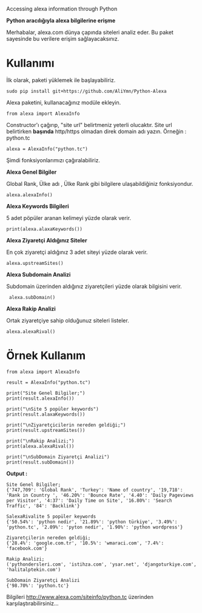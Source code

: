 Accessing alexa information through Python

**Python aracılığıyla alexa bilgilerine erişme**

Merhabalar, alexa.com dünya çapında siteleri analiz eder. Bu paket sayesinde bu verilere erişim sağlayacaksınız.

# Kullanımı

İlk olarak, paketi yüklemek ile başlayabiliriz.

    sudo pip install git+https://github.com/AliYmn/Python-Alexa

Alexa paketini, kullanacağınız modüle ekleyin.

    from alexa import AlexaInfo

Constructor'ı çağırıp, "site url" belirtmeniz yeterli olucaktır. Site url belirtirken
**başında** http/https olmadan direk domain adı yazın. Örneğin : python.tc
 
    alexa = AlexaInfo("python.tc")

Şimdi fonksiyonlarımızı çağıralabiliriz.

**Alexa Genel Bilgiler**

Global Rank, Ülke adı , Ülke Rank gibi bilgilere ulaşabildiğiniz fonksiyondur.

    alexa.alexaInfo()
    
 **Alexa Keywords Bilgileri**
 
 5 adet pöpüler aranan kelimeyi yüzde olarak verir.
 
    print(alexa.alaxaKeywords())

**Alexa Ziyaretçi Aldığınız Siteler**

En çok ziyaretçi aldığınız 3 adet siteyi yüzde olarak verir.

    alexa.upstreamSites()
    
 **Alexa Subdomain Analizi**
 
 Subdomain üzerinden aldığınız ziyaretçileri yüzde olarak bilgisini verir.
 
     alexa.subDomain()

**Alexa Rakip Analizi**

Ortak ziyaretçiye sahip olduğunuz siteleri listeler.

    alexa.alexaRival()
    
    
# Örnek Kullanım

    from alexa import AlexaInfo
    
    result = AlexaInfo("python.tc")
    
    print("Site Genel Bilgiler;")
    print(result.alexaInfo())
    
    print("\nSite 5 popüler keywords")
    print(result.alaxaKeywords())
    
    print("\nZiyaretçicilerin nereden geldiği;")
    print(result.upstreamSites())
    
    print("\nRakip Analizi;")
    print(alexa.alexaRival())
    
    print("\nSubDomain Ziyaretçi Analizi")
    print(result.subDomain())


**Output :**

    Site Genel Bilgiler;
    {'747,709': 'Global Rank', 'Turkey': 'Name of country', '19,718': 'Rank in Country ', '46.20%': 'Bounce Rate', '4.40': 'Daily Pageviews per Visitor', '4:37': 'Daily Time on Site', '16.80%': 'Search Traffic', '84': 'Backlink'}
    
    SalexaRivalite 5 popüler keywords
    {'50.54%': 'python nedir', '21.89%': 'python türkiye', '3.49%': 'python.tc', '2.09%': 'pyton nedir', '1.90%': 'python wordpress'}
    
    Ziyaretçilerin nereden geldiği;
    {'28.4%': 'google.com.tr', '10.5%': 'wmaraci.com', '7.4%': 'facebook.com'}
    
    Rakip Analizi;
    ('pythondersleri.com', 'istihza.com', 'ysar.net', 'djangoturkiye.com', 'halitalptekin.com')
    
    SubDomain Ziyaretçi Analizi
    {'98.70%': 'python.tc'}
    
 Bilgileri http://www.alexa.com/siteinfo/python.tc üzerinden karşılaştırabilirsiniz...
